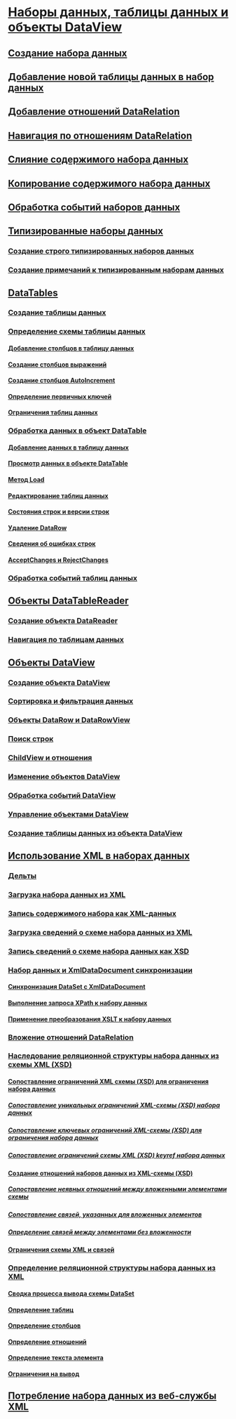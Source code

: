 # [Наборы данных, таблицы данных и объекты DataView](index.md)
## [Создание набора данных](creating-a-dataset.md)
## [Добавление новой таблицы данных в набор данных](adding-a-datatable-to-a-dataset.md)
## [Добавление отношений DataRelation](adding-datarelations.md)
## [Навигация по отношениям DataRelation](navigating-datarelations.md)
## [Слияние содержимого набора данных](merging-dataset-contents.md)
## [Копирование содержимого набора данных](copying-dataset-contents.md)
## [Обработка событий наборов данных](handling-dataset-events.md)
## [Типизированные наборы данных](typed-datasets.md)
### [Создание строго типизированных наборов данных](generating-strongly-typed-datasets.md)
### [Создание примечаний к типизированным наборам данных](annotating-typed-datasets.md)
## [DataTables](datatables.md)
### [Создание таблицы данных](creating-a-datatable.md)
### [Определение схемы таблицы данных](datatable-schema-definition.md)
#### [Добавление столбцов в таблицу данных](adding-columns-to-a-datatable.md)
#### [Создание столбцов выражений](creating-expression-columns.md)
#### [Создание столбцов AutoIncrement](creating-autoincrement-columns.md)
#### [Определение первичных ключей](defining-primary-keys.md)
#### [Ограничения таблиц данных](datatable-constraints.md)
### [Обработка данных в объект DataTable](manipulating-data-in-a-datatable.md)
#### [Добавление данных в таблицу данных](adding-data-to-a-datatable.md)
#### [Просмотр данных в объекте DataTable](viewing-data-in-a-datatable.md)
#### [Метод Load](the-load-method.md)
#### [Редактирование таблиц данных](datatable-edits.md)
#### [Состояния строк и версии строк](row-states-and-row-versions.md)
#### [Удаление DataRow](datarow-deletion.md)
#### [Сведения об ошибках строк](row-error-information.md)
#### [AcceptChanges и RejectChanges](acceptchanges-and-rejectchanges.md)
### [Обработка событий таблиц данных](handling-datatable-events.md)
## [Объекты DataTableReader](datatablereaders.md)
### [Создание объекта DataReader](creating-a-datareader.md)
### [Навигация по таблицам данных](navigating-datatables.md)
## [Объекты DataView](dataviews.md)
### [Создание объекта DataView](creating-a-dataview.md)
### [Сортировка и фильтрация данных](sorting-and-filtering-data.md)
### [Объекты DataRow и DataRowView](datarows-and-datarowviews.md)
### [Поиск строк](finding-rows.md)
### [ChildView и отношения](childviews-and-relations.md)
### [Изменение объектов DataView](modifying-dataviews.md)
### [Обработка событий DataView](handling-dataview-events.md)
### [Управление объектами DataView](managing-dataviews.md)
### [Создание таблицы данных из объекта DataView](creating-a-datatable-from-a-dataview.md)
## [Использование XML в наборах данных](using-xml-in-a-dataset.md)
### [Дельты](diffgrams.md)
### [Загрузка набора данных из XML](loading-a-dataset-from-xml.md)
### [Запись содержимого набора как XML-данных](writing-dataset-contents-as-xml-data.md)
### [Загрузка сведений о схеме набора данных из XML](loading-dataset-schema-information-from-xml.md)
### [Запись сведений о схеме набора данных как XSD](writing-dataset-schema-information-as-xsd.md)
### [Набор данных и XmlDataDocument синхронизации](dataset-and-xmldatadocument-synchronization.md)
#### [Синхронизация DataSet с XmlDataDocument](synchronizing-a-dataset-with-an-xmldatadocument.md)
#### [Выполнение запроса XPath к набору данных](performing-an-xpath-query-on-a-dataset.md)
#### [Применение преобразования XSLT к набору данных](applying-an-xslt-transform-to-a-dataset.md)
### [Вложение отношений DataRelation](nesting-datarelations.md)
### [Наследование реляционной структуры набора данных из схемы XML (XSD)](deriving-dataset-relational-structure-from-xml-schema-xsd.md)
#### [Сопоставление ограничений XML схемы (XSD) для ограничения набора данных](mapping-xml-schema-xsd-constraints-to-dataset-constraints.md)
##### [Сопоставление уникальных ограничений XML-схемы (XSD) набора данных](map-unique-xml-schema-xsd-constraints-to-dataset-constraints.md)
##### [Сопоставление ключевых ограничений XML-схемы (XSD) для ограничения набора данных](map-key-xml-schema-xsd-constraints-to-dataset-constraints.md)
##### [Сопоставление ограничений схемы XML (XSD) keyref набора данных](map-keyref-xml-schema-xsd-constraints-to-dataset-constraints.md)
#### [Создание отношений наборов данных из XML-схемы (XSD)](generating-dataset-relations-from-xml-schema-xsd.md)
##### [Сопоставление неявных отношений между вложенными элементами схемы](map-implicit-relations-between-nested-schema-elements.md)
##### [Сопоставление связей, указанных для вложенных элементов](map-relations-specified-for-nested-elements.md)
##### [Определение связей между элементами без вложенности](specify-relations-between-elements-with-no-nesting.md)
#### [Ограничения схемы XML и связей](xml-schema-constraints-and-relationships.md)
### [Определение реляционной структуры набора данных из XML](inferring-dataset-relational-structure-from-xml.md)
#### [Сводка процесса вывода схемы DataSet](summary-of-the-dataset-schema-inference-process.md)
#### [Определение таблиц](inferring-tables.md)
#### [Определение столбцов](inferring-columns.md)
#### [Определение отношений](inferring-relationships.md)
#### [Определение текста элемента](inferring-element-text.md)
#### [Ограничения на вывод](inference-limitations.md)
## [Потребление набора данных из веб-службы XML](consuming-a-dataset-from-an-xml-web-service.md)

